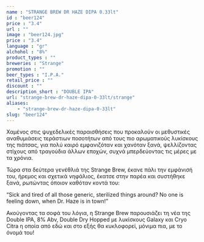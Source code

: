 ```yaml
---
name : "STRANGE BREW DR HAZE DIPA 0.33lt"
id : "beer124"
price : "3.4"
url : ""
image : "beer124.jpg"
price : "3.4"
language : "gr"
alchohol : "8%"
product_types : ""
breweries : "Strange"
promotion : ""
beer_types : "I.P.A."
retail_price : ""
discount : ""
description_short : "DOUBLE IPA"
url: "strange-brew-dr-haze-dipa-0-33lt/strange"
aliases: 
    - "strange-brew-dr-haze-dipa-0-33lt"
slug: "beer124"
---
```


Χαμένος στις ψυχεδελικές παραισθήσεις που προκαλούν οι μεθυστικές αναθυμιάσεις τεράστιων ποσοτήτων από τους πιο αρωματικούς λυκίσκους της πιάτσας, για πολύ καιρό εμφανιζόταν και χανόταν ξανά, ψελλίζοντας στίχους από τραγούδια άλλων εποχών, συχνά μπερδεύοντας τις μέρες με τα χρόνια.

Τώρα στα δεύτερα γενέθλιά της Strange Brew, έκανε πάλι την εμφάνισή του, ήρεμος και σχετικά νηφάλιος, έκατσε στην παρέα και συστήθηκε ξανά, ρωτώντας όποιον καθόταν κοντά του:

“Sick and tired of all those generic, sterilized things around? No one is feeling down, when Dr. Haze is in town!”

Ακούγοντας τα σοφά του λόγια, η Strange Brew παρουσιάζει τη νέα της Double IPA, 8% Abv, Double Dry Hopped με λυκίσκους Galaxy και Cryo Citra η οποία από εδώ και στο εξής θα κυκλοφορεί, μόνιμα πια, με το όνομά του!